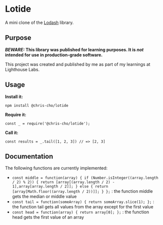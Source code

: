 # Lotide

A mini clone of the [Lodash](https://lodash.com) library.

## Purpose

**_BEWARE:_ This library was published for learning purposes. It is _not_ intended for use in production-grade software.**

This project was created and published by me as part of my learnings at Lighthouse Labs. 

## Usage

**Install it:**

`npm install @chris-cho/lotide`

**Require it:**

`const _ = require('@chris-cho/lotide');`

**Call it:**

`const results = _.tail([1, 2, 3]) // => [2, 3]`

## Documentation

The following functions are currently implemented:

* `const middle = function(array) {
  if (Number.isInteger((array.length / 2) % 2)) {
    return [array[(array.length / 2) - 1],array[array.length / 2]];
  } else {
    return [array[Math.floor((array.length / 2))]];
  }
};` : the function middle gets the median or middle value
* `const tail = function(someArray) {
  return someArray.slice(1);
};` : the function tail gets all values from the array except for the first value
* `const head = function(array) {
  return array[0];
};` : the function head gets the first value of an array